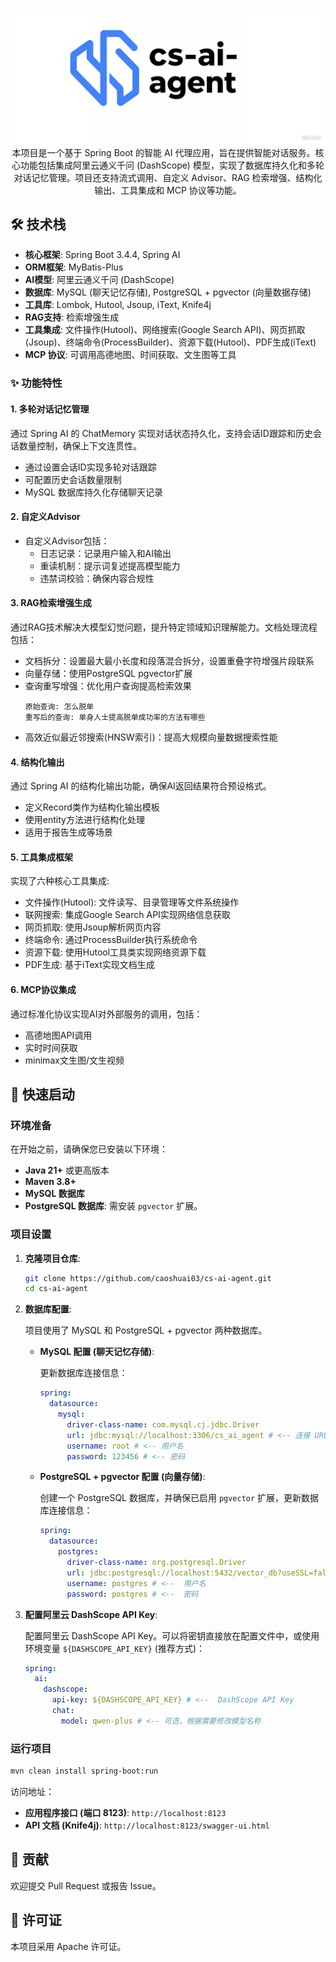 


<center>
  <img src="src/main/resources/logo.png" alt="Logo" />
</center>

<center>
本项目是一个基于 Spring Boot 的智能 AI 代理应用，旨在提供智能对话服务。核心功能包括集成阿里云通义千问 (DashScope) 模型，实现了数据库持久化和多轮对话记忆管理。项目还支持流式调用、自定义 Advisor、RAG 检索增强、结构化输出、工具集成和 MCP 协议等功能。
</center>


## 🛠️ 技术栈

- **核心框架**: Spring Boot 3.4.4, Spring AI
- **ORM框架**: MyBatis-Plus
- **AI模型**: 阿里云通义千问 (DashScope)
- **数据库**: MySQL (聊天记忆存储), PostgreSQL + pgvector (向量数据存储)
- **工具库**: Lombok, Hutool, Jsoup, iText, Knife4j
- **RAG支持**: 检索增强生成
- **工具集成**: 文件操作(Hutool)、网络搜索(Google Search API)、网页抓取(Jsoup)、终端命令(ProcessBuilder)、资源下载(Hutool)、PDF生成(iText)
- **MCP 协议**: 可调用高德地图、时间获取、文生图等工具



### ✨ 功能特性

#### 1. 多轮对话记忆管理
通过 Spring AI 的 ChatMemory 实现对话状态持久化，支持会话ID跟踪和历史会话数量控制，确保上下文连贯性。
- 通过设置会话ID实现多轮对话跟踪
- 可配置历史会话数量限制
- MySQL 数据库持久化存储聊天记录

#### 2. 自定义Advisor
- 自定义Advisor包括：
  - 日志记录：记录用户输入和AI输出
  - 重读机制：提示词复述提高模型能力
  - 违禁词校验：确保内容合规性

#### 3. RAG检索增强生成
通过RAG技术解决大模型幻觉问题，提升特定领域知识理解能力。文档处理流程包括：
- 文档拆分：设置最大最小长度和段落混合拆分，设置重叠字符增强片段联系
- 向量存储：使用PostgreSQL pgvector扩展
- 查询重写增强：优化用户查询提高检索效果
  ```plainText
  原始查询: 怎么脱单
  重写后的查询: 单身人士提高脱单成功率的方法有哪些
  ```
- 高效近似最近邻搜索(HNSW索引)：提高大规模向量数据搜索性能

#### 4. 结构化输出
通过 Spring AI 的结构化输出功能，确保AI返回结果符合预设格式。
- 定义Record类作为结构化输出模板
- 使用entity方法进行结构化处理
- 适用于报告生成等场景

#### 5. 工具集成框架
实现了六种核心工具集成:
- 文件操作(Hutool): 文件读写、目录管理等文件系统操作
- 联网搜索: 集成Google Search API实现网络信息获取
- 网页抓取: 使用Jsoup解析网页内容
- 终端命令: 通过ProcessBuilder执行系统命令
- 资源下载: 使用Hutool工具类实现网络资源下载
- PDF生成: 基于iText实现文档生成

#### 6. MCP协议集成
通过标准化协议实现AI对外部服务的调用，包括：
- 高德地图API调用
- 实时时间获取
- minimax文生图/文生视频

## 🚀 快速启动


### 环境准备

在开始之前，请确保您已安装以下环境：

- **Java 21+** 或更高版本
- **Maven 3.8+**
- **MySQL 数据库**
- **PostgreSQL 数据库**: 需安装 `pgvector` 扩展。

### 项目设置

1. **克隆项目仓库**:

   ```bash
   git clone https://github.com/caoshuai03/cs-ai-agent.git
   cd cs-ai-agent
   ```

2. **数据库配置**:

   项目使用了 MySQL 和 PostgreSQL + pgvector 两种数据库。

   - **MySQL 配置 (聊天记忆存储)**:

     更新数据库连接信息：

     ```yaml
     spring:
       datasource:
         mysql:
           driver-class-name: com.mysql.cj.jdbc.Driver
           url: jdbc:mysql://localhost:3306/cs_ai_agent # <-- 连接 URL
           username: root # <-- 用户名
           password: 123456 # <-- 密码
     ```

   - **PostgreSQL + pgvector 配置 (向量存储)**:

     创建一个 PostgreSQL 数据库，并确保已启用 `pgvector` 扩展，更新数据库连接信息：

     ```yaml
     spring:
       datasource:
         postgres:
           driver-class-name: org.postgresql.Driver
           url: jdbc:postgresql://localhost:5432/vector_db?useSSL=false # <-- 替换为 PostgreSQL 连接 URL
           username: postgres # <--  用户名
           password: postgres # <--  密码
     ```   

3. **配置阿里云 DashScope API Key**:

   配置阿里云 DashScope API Key。可以将密钥直接放在配置文件中，或使用环境变量 `${DASHSCOPE_API_KEY}` (推荐方式)：

   ```yaml
   spring:
     ai:
       dashscope:
         api-key: ${DASHSCOPE_API_KEY} # <--  DashScope API Key
         chat:
           model: qwen-plus # <-- 可选，根据需要修改模型名称
   ```

###  运行项目


```bash
mvn clean install spring-boot:run
```

  访问地址：

- **应用程序接口 (端口 8123)**: `http://localhost:8123`
- **API 文档 (Knife4j)**: `http://localhost:8123/swagger-ui.html`


## 🤝 贡献
欢迎提交 Pull Request 或报告 Issue。

## 📄 许可证
本项目采用 Apache 许可证。
